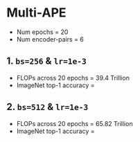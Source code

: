 # Multi-APE

- Num epochs = 20
- Num encoder-pairs = 6

## 1. `bs=256` & `lr=1e-3`

- FLOPs across 20 epochs = 39.4 Trillion
- ImageNet top-1 accuracy = 

## 2. `bs=512` & `lr=1e-3`

- FLOPs across 20 epochs = 65.82 Trillion 
- ImageNet top-1 accuracy = 